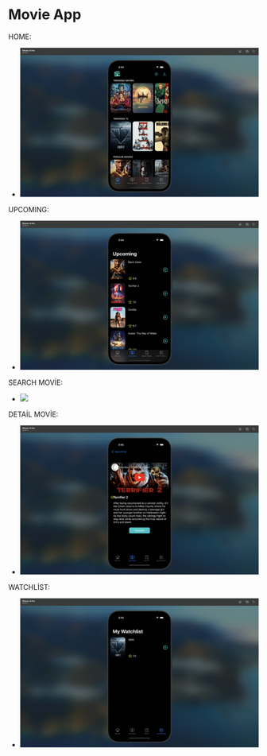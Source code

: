 #  Movie App

HOME:

* ![](Photos/home.png)

UPCOMING:

* ![](Photos/upcoming.png)

SEARCH MOVİE:

* ![](Photos/searchmovie.png)

DETAİL MOVİE:

* ![](Photos/detailmovie.png)

WATCHLİST:

* ![](Photos/watchlist.png)
